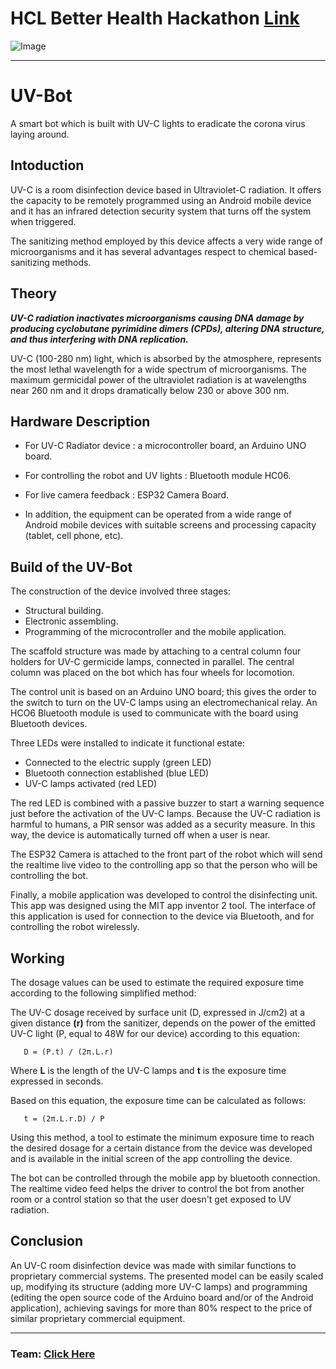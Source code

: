 # HCL Better Health Hackathon [Link](https://hclbetterhealth-platform.bemyapp.com/#/event)

![Image](https://res.cloudinary.com/ideation/image/upload/w_1920,c_fit,q_auto,f_auto,dpr_auto/clwsjzcwr5jo1wm5kngg)

----------------------

# UV-Bot

A smart bot which is built with UV-C lights to eradicate the corona virus laying around.

## Intoduction

UV-C is a room disinfection device based in Ultraviolet-C radiation. It offers the capacity to be remotely programmed using an Android mobile device and it has an infrared detection security system that turns off the system when triggered.

The sanitizing method employed by this device affects a very wide range of microorganisms and it has several advantages respect to chemical based-sanitizing methods.

## Theory

**_UV-C radiation inactivates microorganisms causing DNA damage by producing cyclobutane pyrimidine dimers (CPDs), altering DNA structure, and thus interfering with DNA replication._**

UV-C (100-280 nm) light, which is absorbed by the atmosphere, represents the most lethal wavelength for a wide spectrum of microorganisms. The maximum germicidal power of the ultraviolet radiation is at wavelengths near 260 nm and it drops dramatically below 230 or above 300 nm.

## Hardware Description

- For UV-C Radiator device : a microcontroller board, an Arduino UNO board.

- For controlling the robot and UV lights : Bluetooth module HC06.

- For live camera feedback : ESP32 Camera Board.

- In addition, the equipment can be operated from a wide range of Android mobile devices with suitable screens and processing capacity (tablet, cell phone, etc).

## Build of the UV-Bot

The construction of the device involved three stages:

- Structural building.
- Electronic assembling.
- Programming of the microcontroller and the mobile application.

The scaffold structure was made by attaching to a central column four holders for UV-C germicide lamps, connected in parallel. The central column was placed on the bot which has four wheels for locomotion.

The control unit is based on an Arduino UNO board; this gives the order to the switch to turn on the UV-C lamps using an electromechanical relay. An HCO6 Bluetooth module is used to communicate with the board using Bluetooth devices.

Three LEDs were installed to indicate it functional estate:

- Connected to the electric supply (green LED)
- Bluetooth connection established (blue LED)
- UV-C lamps activated (red LED)

The red LED is combined with a passive buzzer to start a warning sequence just before the activation of the UV-C lamps. Because the UV-C radiation is harmful to humans, a PIR sensor was added as a security measure. In this way, the device is automatically turned off when a user is near.

The ESP32 Camera is attached to the front part of the robot which will send the realtime live video to the controlling app so that the person who will be controlling the bot.

Finally, a mobile application was developed to control the disinfecting unit.
This app was designed using the MIT app inventor 2 tool.
The interface of this application is used for connection to the device via Bluetooth, and for controlling the robot wirelessly.

## Working

The dosage values can be used to estimate the required exposure time according to the following simplified method:

The UV-C dosage received by surface unit (D, expressed in J/cm2) at a given distance **(r)** from the sanitizer, depends on the power of the emitted UV-C light (P, equal to 48W for our device) according to this equation:

       D = (P.t) / (2π.L.r) 

Where **L** is the length of the UV-C lamps and **t** is the exposure time expressed in seconds.

Based on this equation, the exposure time can be calculated as follows:

       t = (2π.L.r.D) / P

Using this method, a tool to estimate the minimum exposure time to reach the desired dosage for a certain distance from the device was developed and is available in the initial screen of the app controlling the device.

The bot can be controlled through the mobile app by bluetooth connection. The realtime video feed helps the driver to control the  bot from another room or a control station so that the user doesn't get exposed to UV radiation.

## Conclusion

An UV-C room disinfection device was made with similar functions to proprietary commercial systems. The presented model can be easily scaled up, modifying its structure (adding more UV-C lamps) and programming (editing the open source code of the Arduino board and/or of the Android application), achieving savings for more than 80% respect to the price of similar proprietary commercial equipment.

----------------------

### Team: [Click Here](https://github.com/orgs/PIYSocial-India/teams/hcl-better-health-hackathon)
